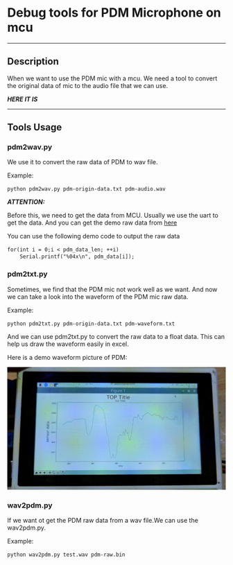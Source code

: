 # Debug tools for PDM Microphone on mcu

---

## Description
When we want to use the PDM mic with a mcu. We need a tool to convert the original data of mic to the audio file that we can use. 

***HERE IT IS***

---

## Tools Usage
### pdm2wav.py
We use it to convert the raw data of PDM to wav file.

Example:
```
python pdm2wav.py pdm-origin-data.txt pdm-audio.wav
```

***ATTENTION:***

Before this, we need to get the data from MCU. Usually we use the uart to get the data. And you can get the demo raw data from [here](www.google.com)

You can use the following demo code to output the raw data
```
for(int i = 0;i < pdm_data_len; ++i)
    Serial.printf("%04x\n", pdm_data[i]);
```

### pdm2txt.py
Sometimes, we find that the PDM mic not work well as we want. And now we can take a look into the waveform of the PDM mic raw data.

Example:
```
python pdm2txt.py pdm-origin-data.txt pdm-waveform.txt
```

And we can use pdm2txt.py to convert the raw data to a float data. This can help us draw the waveform easily in excel.

Here is a demo waveform picture of PDM:

![image]( https://github.com/bigbearishappy/sensor_data_chart_display/blob/main/pic/demo.gif)

### wav2pdm.py
If we want ot get the PDM raw data from a wav file.We can use the wav2pdm.py.

Example:
```
python wav2pdm.py test.wav pdm-raw.bin
```

